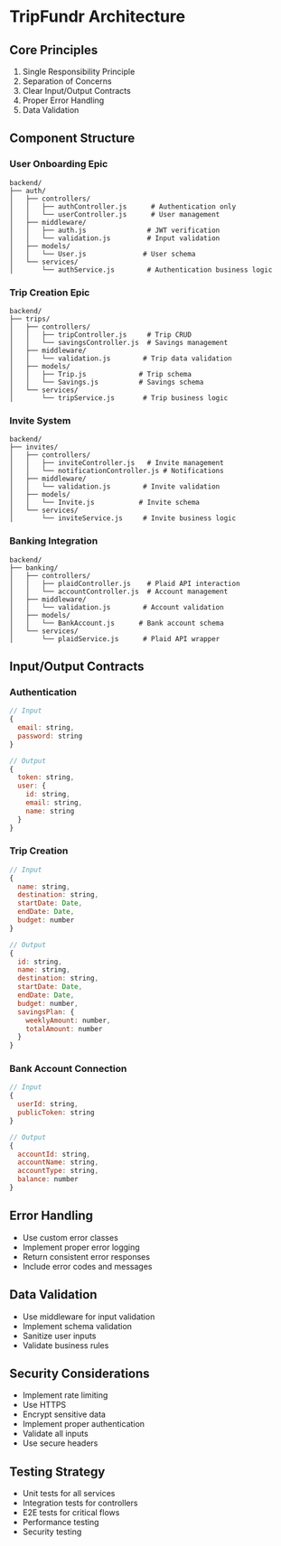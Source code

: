 # TripFundr Architecture

## Core Principles

1. Single Responsibility Principle
2. Separation of Concerns
3. Clear Input/Output Contracts
4. Proper Error Handling
5. Data Validation

## Component Structure

### User Onboarding Epic

```
backend/
├── auth/
│   ├── controllers/
│   │   ├── authController.js      # Authentication only
│   │   └── userController.js      # User management
│   ├── middleware/
│   │   ├── auth.js               # JWT verification
│   │   └── validation.js         # Input validation
│   ├── models/
│   │   └── User.js              # User schema
│   └── services/
│       └── authService.js        # Authentication business logic
```

### Trip Creation Epic

```
backend/
├── trips/
│   ├── controllers/
│   │   ├── tripController.js     # Trip CRUD
│   │   └── savingsController.js  # Savings management
│   ├── middleware/
│   │   └── validation.js        # Trip data validation
│   ├── models/
│   │   ├── Trip.js             # Trip schema
│   │   └── Savings.js          # Savings schema
│   └── services/
│       └── tripService.js       # Trip business logic
```

### Invite System

```
backend/
├── invites/
│   ├── controllers/
│   │   ├── inviteController.js   # Invite management
│   │   └── notificationController.js # Notifications
│   ├── middleware/
│   │   └── validation.js        # Invite validation
│   ├── models/
│   │   └── Invite.js           # Invite schema
│   └── services/
│       └── inviteService.js     # Invite business logic
```

### Banking Integration

```
backend/
├── banking/
│   ├── controllers/
│   │   ├── plaidController.js    # Plaid API interaction
│   │   └── accountController.js  # Account management
│   ├── middleware/
│   │   └── validation.js        # Account validation
│   ├── models/
│   │   └── BankAccount.js      # Bank account schema
│   └── services/
│       └── plaidService.js      # Plaid API wrapper
```

## Input/Output Contracts

### Authentication

```javascript
// Input
{
  email: string,
  password: string
}

// Output
{
  token: string,
  user: {
    id: string,
    email: string,
    name: string
  }
}
```

### Trip Creation

```javascript
// Input
{
  name: string,
  destination: string,
  startDate: Date,
  endDate: Date,
  budget: number
}

// Output
{
  id: string,
  name: string,
  destination: string,
  startDate: Date,
  endDate: Date,
  budget: number,
  savingsPlan: {
    weeklyAmount: number,
    totalAmount: number
  }
}
```

### Bank Account Connection

```javascript
// Input
{
  userId: string,
  publicToken: string
}

// Output
{
  accountId: string,
  accountName: string,
  accountType: string,
  balance: number
}
```

## Error Handling

- Use custom error classes
- Implement proper error logging
- Return consistent error responses
- Include error codes and messages

## Data Validation

- Use middleware for input validation
- Implement schema validation
- Sanitize user inputs
- Validate business rules

## Security Considerations

- Implement rate limiting
- Use HTTPS
- Encrypt sensitive data
- Implement proper authentication
- Validate all inputs
- Use secure headers

## Testing Strategy

- Unit tests for all services
- Integration tests for controllers
- E2E tests for critical flows
- Performance testing
- Security testing
